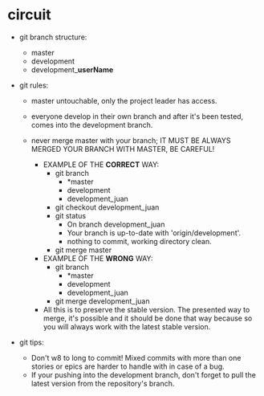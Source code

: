 # circuit

* git branch structure:
  * master
  * development
  * development_**userName**

* git rules: 
  - master untouchable, only the project leader has access.
  - everyone develop in their own branch and after it's been tested, comes into the development branch.
  - never merge master with your branch; IT MUST BE ALWAYS MERGED YOUR BRANCH WITH MASTER, BE CAREFUL!
    * EXAMPLE OF THE **CORRECT** WAY:
      * git branch
        * *master
        * development
        * development_juan
      * git checkout development_juan
      * git status
        * On branch development_juan
        * Your branch is up-to-date with 'origin/development'.
        * nothing to commit, working directory clean.
      * git merge master
    * EXAMPLE OF THE **WRONG** WAY:
      * git branch
        * *master
        * development
        * development_juan
      * git merge development_juan
    
    - All this is to preserve the stable version. The presented way to merge, it's possible and it should be done that way because     so you will always work with the latest stable version.
    
* git tips: 
  - Don't w8 to long to commit! Mixed commits with more than one stories or epics are harder to handle with in case of a bug. 
  - If your pushing into the development branch, don't forget to pull the latest version from the repository's branch.
    
    
